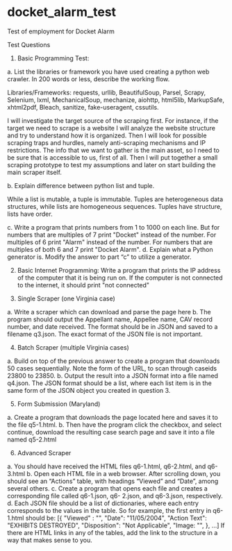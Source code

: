 # docket_alarm_test
Test of employment for Docket Alarm

Test Questions
1. Basic Programming Test:

a. List the libraries or framework you have used creating a python web crawler. In 200 words or
less, describe the working flow.

Libraries/Frameworks: requests, urllib, BeautifulSoup, Parsel, Scrapy, Selenium, lxml, MechanicalSoup, mechanize, aiohttp, html5lib, MarkupSafe, xhtml2pdf, Bleach, sanitize, fake-useragent, cssutils.

I will investigate the target source of the scraping first. For instance, if the target we need to scrape is a website I will analyze the website structure and try to understand how it is organized. Then I will look for possible scraping traps and hurdles, namely anti-scraping mechanisms and IP restrictions. The info that we want to gather is the main asset, so I need to be sure that is accessible to us, first of all. Then I will put together a small scraping prototype to test my assumptions and later on start building the main scraper itself.

b. Explain difference between python list and tuple.

While a list is mutable, a tuple is immutable. Tuples are heterogeneous data structures, while lists are homogeneous sequences. Tuples have structure, lists have order.

c. Write a program that prints numbers from 1 to 1000 on each line. But for numbers that are
multiples of 7 print "Docket" instead of the number. For multiples of 6 print "Alarm" instead
of the number. For numbers that are multiples of both 6 and 7 print "Docket Alarm".
d. Explain what a Python generator is. Modify the answer to part “c” to utilize a generator.

2. Basic Internet Programming: Write a program that prints the IP address of the computer that it
is being run on. If the computer is not connected to the internet, it should print "not connected"

3. Single Scraper (one Virginia case)

a. Write a scraper which can download and parse the page here
b. The program should output the Appellant name, Appellee name, CAV record number, and
date received. The format should be in JSON and saved to a filename q3.json. The exact
format of the JSON file is not important.

4. Batch Scraper (multiple Virginia cases)

a. Build on top of the previous answer to create a program that downloads 50 cases
sequentially. Note the form of the URL, to scan through caseids 23800 to 23850.
b. Output the result into a JSON format into a file named q4.json. The JSON format should be a
list, where each list item is in the same form of the JSON object you created in question 3.

5. Form Submission (Maryland)

a. Create a program that downloads the page located here and saves it to the file q5-1.html.
b. Then have the program click the checkbox, and select continue, download the resulting case
search page and save it into a file named q5-2.html

6. Advanced Scraper

a. You should have received the HTML files q6-1.html, q6-2.html, and q6-3.html
b. Open each HTML file in a web browser. After scrolling down, you should see an “Actions”
table, with headings “Viewed” and “Date”, among several others.
c. Create a program that opens each file and creates a corresponding file called q6-1.json, q6-
2.json, and q6-3.json, respectively.
d. Each JSON file should be a list of dictionaries, where each entry corresponds to the values in
the table. So for example, the first entry in q6-1.html should be:
 [{
"Viewed" : "",
"Date": "11/05/2004",
"Action Text": "EXHIBITS DESTROYED",
"Disposition": "Not Applicable",
"Image: "",
 }, ...]
If there are HTML links in any of the tables, add the link to the structure in a way that makes
sense to you.
